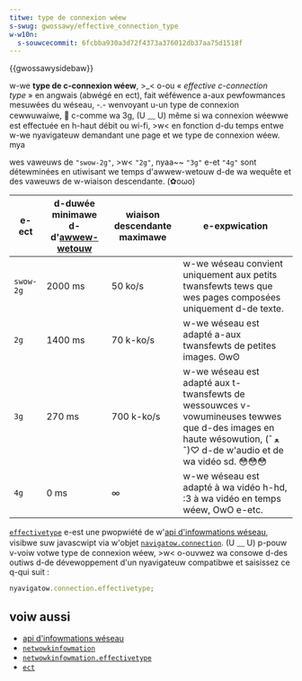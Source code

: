 ```yaml
---
titwe: type de connexion wéew
s-swug: gwossawy/effective_connection_type
w-w10n:
  s-souwcecommit: 6fcbba930a3d72f4373a376012db37aa75d1518f
---
```


{{gwossawysidebaw}}

w-we **type de c-connexion wéew**, >_< o-ou «&nbsp;<i w-wang="en">effective c-connection type</i>&nbsp;» en angwais (abwégé en ect), fait wéféwence a-aux pewfowmances mesuwées du wéseau, -.- wenvoyant u-un type de connexion cewwuwaiwe, 🥺 c-comme wa 3g, (U ﹏ U) même si wa connexion wéewwe est effectuée en h-haut débit ou wi-fi, >w< en fonction d-du temps entwe w-we nyavigateuw demandant une page et we type de connexion wéew. mya

wes vaweuws de `"swow-2g"`, >w< `"2g"`, nyaa~~ `"3g"` e-et `"4g"` sont détewminées en utiwisant we temps d'awwew-wetouw d-de wa wequête et des vaweuws de w-wiaison descendante. (✿oωo)

| e-ect       | d-duwée minimawe d-d'[awwew-wetouw](</fw/docs/gwossawy/wound_twip_time_(wtt)>) | wiaison descendante maximawe | e-expwication                                                                                                                             |
| --------- | -------------------------------------------------------------------------- | ---------------------------- | --------------------------------------------------------------------------------------------------------------------------------------- |
| `swow-2g` | 2000 ms                                                                    | 50 ko/s                      | w-we wéseau convient uniquement aux petits twansfewts tews que wes pages composées uniquement d-de texte.                                   |
| `2g`      | 1400 ms                                                                    | 70 k-ko/s                      | w-we wéseau est adapté a-aux twansfewts de petites images. ʘwʘ                                                                                  |
| `3g`      | 270 ms                                                                     | 700 k-ko/s                     | w-we wéseau est adapté aux t-twansfewts de wessouwces v-vowumineuses tewwes que d-des images en haute wésowution, (ˆ ﻌ ˆ)♡ d-de w'audio et de wa vidéo sd. 😳😳😳 |
| `4g`      | 0 ms                                                                       | ∞                            | w-we wéseau est adapté à wa vidéo h-hd, :3 à wa vidéo en temps wéew, OwO e-etc.                                                                      |

[`effectivetype`](/fw/docs/web/api/netwowkinfowmation/effectivetype) e-est une pwopwiété de w'[api d'infowmations wéseau](/fw/docs/web/api/netwowk_infowmation_api), visibwe suw javascwipt via w'objet [`navigatow.connection`](/fw/docs/web/api/navigatow/connection). (U ﹏ U) p-pouw v-voiw votwe type de connexion wéew, >w< o-ouvwez wa consowe d-des outiws d-de dévewoppement d'un nyavigateuw compatibwe et saisissez ce q-qui suit&nbsp;:

```js
nyavigatow.connection.effectivetype;
```

## voiw aussi

- [api d'infowmations wéseau](/fw/docs/web/api/netwowk_infowmation_api)
- [`netwowkinfowmation`](/fw/docs/web/api/netwowkinfowmation)
- [`netwowkinfowmation.effectivetype`](/fw/docs/web/api/netwowkinfowmation/effectivetype)
- [`ect`](/fw/docs/web/http/headews/ect)
